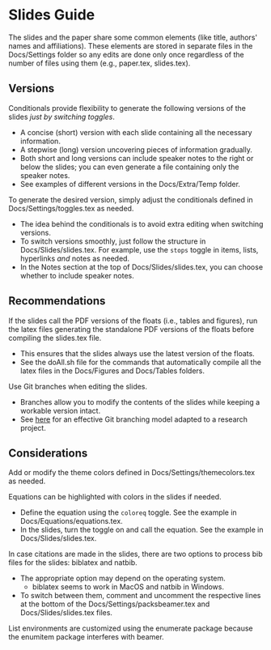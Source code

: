 # Slides Guide

The slides and the paper share some common elements (like title, authors' names and affiliations). These elements are stored in separate files in the Docs/Settings folder so any edits are done only once regardless of the number of files using them (e.g., paper.tex, slides.tex).


## Versions
Conditionals provide flexibility to generate the following versions of the slides *just by switching toggles*.
- A concise (short) version with each slide containing all the necessary information.
- A stepwise (long) version uncovering pieces of information gradually.
- Both short and long versions can include speaker notes to the right or below the slides; you can even generate a file containing only the speaker notes.
- See examples of different versions in the Docs/Extra/Temp folder.

To generate the desired version, simply adjust the conditionals defined in Docs/Settings/toggles.tex as needed.
- The idea behind the conditionals is to avoid extra editing when switching versions.
- To switch versions smoothly, just follow the structure in Docs/Slides/slides.tex. For example, use the `stops` toggle in items, lists, hyperlinks *and* notes as needed.
- In the Notes section at the top of Docs/Slides/slides.tex, you can choose whether to include speaker notes.


## Recommendations
If the slides call the PDF versions of the floats (i.e., tables and figures), run the latex files generating the standalone PDF versions of the floats before compiling the slides.tex file.
- This ensures that the slides always use the latest version of the floats.
- See the doAll.sh file for the commands that automatically compile all the latex files in the Docs/Figures and Docs/Tables folders.

Use Git branches when editing the slides.
- Branches allow you to modify the contents of the slides while keeping a workable version intact.
- See [here](https://github.com/pavelsolis/Git-GitHub-Primer#driessens-branching-model) for an effective Git branching model adapted to a research project.


## Considerations
Add or modify the theme colors defined in Docs/Settings/themecolors.tex as needed.

Equations can be highlighted with colors in the slides if needed.
- Define the equation using the `coloreq` toggle. See the example in Docs/Equations/equations.tex.
- In the slides, turn the toggle on and call the equation. See the example in Docs/Slides/slides.tex.

In case citations are made in the slides, there are two options to process bib files for the slides: biblatex and natbib.
- The appropriate option may depend on the operating system.
	- biblatex seems to work in MacOS and natbib in Windows.
- To switch between them, comment and uncomment the respective lines at the bottom of the Docs/Settings/packsbeamer.tex and Docs/Slides/slides.tex files.

List environments are customized using the enumerate package because the enumitem package interferes with beamer.